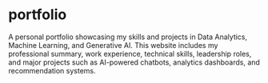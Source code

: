 # portfolio
A personal portfolio showcasing my skills and projects in Data Analytics, Machine Learning, and Generative AI. This website includes my professional summary, work experience, technical skills, leadership roles, and major projects such as AI-powered chatbots, analytics dashboards, and recommendation systems.  
